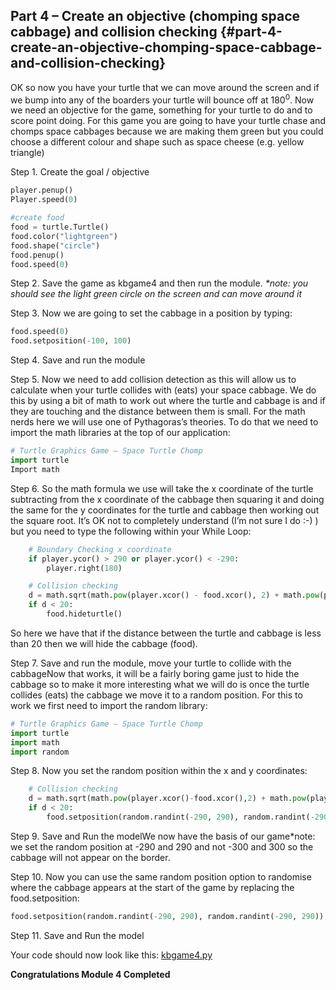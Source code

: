 ## Part 4 – Create an objective (chomping space cabbage) and collision checking {#part-4-create-an-objective-chomping-space-cabbage-and-collision-checking}

OK so now you have your turtle that we can move around the screen and if we bump into any of the boarders your turtle will bounce off at 180<sup>0</sup>. Now we need an objective for the game, something for your turtle to do and to score point doing. For this game you are going to have your turtle chase and chomps space cabbages because we are making them green but you could choose a different colour and shape such as space cheese (e.g. yellow triangle)

Step 1.  Create the goal / objective
```python
player.penup()
Player.speed(0)

#create food
food = turtle.Turtle()
food.color("lightgreen")
food.shape("circle")
food.penup()
food.speed(0)
```
Step 2.  Save the game as kbgame4 and then run the module.
_*note: you should see the light green circle on the screen and can move around it_

Step 3.  Now we are going to set the cabbage in a position by typing:
```python
food.speed(0)
food.setposition(-100, 100) 
```

Step 4.  Save and run the module

Step 5.  Now we need to add collision detection as this will allow us to calculate when your turtle collides with (eats) your space cabbage. We do this by using a bit of math to work out where the turtle and cabbage is and if they are touching and the distance between them is small. For the math nerds here we will use one of Pythagoras’s theories. To do that we need to import the math libraries at the top of our application:
```python
# Turtle Graphics Game – Space Turtle Chomp
import turtle
Import math
```

Step 6.  So the math formula we use will take the x coordinate of the turtle subtracting from the x coordinate of the cabbage then squaring it and doing the same for the y coordinates for the turtle and cabbage then working out the square root. It’s OK not to completely understand (I’m not sure I do :-) ) but you need to type the following within your While Loop:
```python
    # Boundary Checking x coordinate
    if player.ycor() > 290 or player.ycor() < -290:
        player.right(180)

    # Collision checking
    d = math.sqrt(math.pow(player.xcor() - food.xcor(), 2) + math.pow(player.ycor() - food.ycor(),2))
    if d < 20:
        food.hideturtle()
```
So here we have that if the distance between the turtle and cabbage is less than 20 then we will hide the cabbage (food).

Step 7.  Save and run the module, move your turtle to collide with the cabbageNow that works, it will be a fairly boring game just to hide the cabbage so to make it more interesting what we will do is once the turtle collides (eats) the cabbage we move it to a random position. For this to work we first need to import the random library:
```python
# Turtle Graphics Game – Space Turtle Chomp
import turtle
import math
import random
```

Step 8.  Now you set the random position within the x and y coordinates:
```python
    # Collision checking
    d = math.sqrt(math.pow(player.xcor()-food.xcor(),2) + math.pow(player.ycor()-food.ycor(),2))
    if d < 20:
        food.setposition(random.randint(-290, 290), random.randint(-290, 290))
```

Step 9.  Save and Run the modelWe now have the basis of our game*note: we set the random position at -290 and 290 and not -300 and 300 so the cabbage will not appear on the border.

Step 10.  Now you can use the same random position option to randomise where the cabbage appears at the start of the game by replacing the food.setposition:
```python
food.setposition(random.randint(-290, 290), random.randint(-290, 290))
```
Step 11.  Save and Run the model

Your code should now look like this: [kbgame4.py](/src/kbgame4.py)

**Congratulations Module 4 Completed**